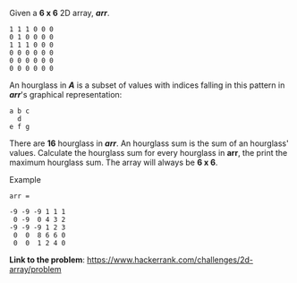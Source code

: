 Given a **6 x 6** 2D array, **_arr_**.
```
1 1 1 0 0 0
0 1 0 0 0 0
1 1 1 0 0 0
0 0 0 0 0 0
0 0 0 0 0 0
0 0 0 0 0 0
```

An hourglass in **_A_** is a subset of values with indices falling in this pattern in **_arr_**'s graphical representation:
```
a b c
  d
e f g
```

There are **16** hourglass in **_arr_**. An hourglass sum is the sum of an hourglass' values. Calculate the hourglass sum
for every hourglass in **arr**, the print the maximum hourglass sum. The array will always be **6 x 6**.

Example
```
arr = 

-9 -9 -9 1 1 1
 0 -9  0 4 3 2
-9 -9 -9 1 2 3
 0  0  8 6 6 0
 0  0  1 2 4 0
```

**Link to the problem**: https://www.hackerrank.com/challenges/2d-array/problem
